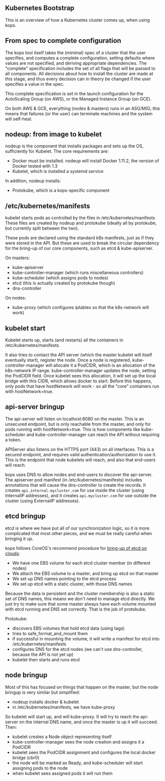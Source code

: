 ## Kubernetes Bootstrap

This is an overview of how a Kubernetes cluster comes up, when using kops.

## From spec to complete configuration

The kops tool itself takes the (minimal) spec of a cluster that the user specifies,
and computes a complete configuration, setting defaults where values are not specified,
and deriving appropriate dependencies.  The "complete" specification includes the set
of all flags that will be passed to all components.  All decisions about how to install the
cluster are made at this stage, and thus every decision can in theory be changed if the user
specifies a value in the spec.

This complete specification is set in the launch configuration for the AutoScaling Group (on AWS),
or the Managed Instance Group (on GCE).

On both AWS & GCE, everything (nodes & masters) runs in an ASG/MIG; this means that failures
(or the user) can terminate machines and the system will self-heal.

## nodeup: from image to kubelet

nodeup is the component that installs packages and sets up the OS, sufficiently for
Kubelet.  The core requirements are:

* Docker must be installed.  nodeup will install Docker 1.11.2, the version of Docker tested with 1.3
* Kubelet, which is installed a systemd service

In addition, nodeup installs:

* Protokube, which is a kops-specific component

## /etc/kubernetes/manifests

kubelet starts pods as controlled by the files in /etc/kubernetes/manifests  These files are created
by nodeup and protokube (ideally all by protokube, but currently split between the two).

These pods are declared using the standard k8s manifests, just as if they were stored in the API.
But these are used to break the circular dependency for the bring-up of our core components, such
as etcd & kube-apiserver.

On masters:

* kube-apiserver
* kube-controller-manager (which runs miscellaneous controllers)
* kube-scheduler (which assigns pods to nodes)
* etcd (this is actually created by protokube though)
* dns-controller

On nodes:

* kube-proxy (which configures iptables so that the k8s-network will work)

## kubelet start

Kubelet starts up, starts (and restarts) all the containers in /etc/kubernetes/manifests.

It also tries to contact the API server (which the master kubelet will itself eventually start),
register the node.  Once a node is registered, kube-controller-manager will allocate it a PodCIDR,
which is an allocation of the k8s-network IP range.  kube-controller-manager updates the node, setting
the PodCIDR field.  Once kubelet sees this allocation, it will set up the
local bridge with this CIDR, which allows docker to start.  Before this happens, only pods
that have hostNetwork will work - so all the "core" containers run with hostNetwork=true.

## api-server bringup

The api-server will listen on localhost:8080 on the master.  This is an unsecured endpoint,
but is only reachable from the master, and only for pods running with hostNetwork=true.  This
is how components like kube-scheduler and kube-controller-manager can reach the API without
requiring a token.

APIServer also listens on the HTTPS port (443) on all interfaces.  This is a secured endpoint,
and requires valid authentication/authorization to use it.  This is the endpoint that node kubelets
will reach, and also that end-users will reach.

kops uses DNS to allow nodes and end-users to discover the api-server.  The apiserver pod manifest (in
 /etc/kubernetes/manifests) includes annotations that will cause the dns-controller to create the
 records.  It creates `api.internal.mycluster.com` for use inside the cluster (using InternalIP addresses),
 and it creates `api.mycluster.com` for use outside the cluster (using ExternalIP addresses).

## etcd bringup

etcd is where we have put all of our synchronization logic, so it is more complicated that most other pieces,
and we must be really careful when bringing it up.

kops follows CoreOS's recommend procedure for [bring-up of etcd on clouds](https://github.com/coreos/etcd/issues/5418):

* We have one EBS volume for each etcd cluster member (in different nodes)
* We attach the EBS volume to a master, and bring up etcd on that master
* We set up DNS names pointing to the etcd process
* We set up etcd with a static cluster, with those DNS names

Because the data is persistent and the cluster membership is also a static set of DNS names, this
means we don't need to manage etcd directly.  We just try to make sure that some master always have
each volume mounted with etcd running and DNS set correctly.  That is the job of protokube.

Protokube:
* discovers EBS volumes that hold etcd data (using tags)
* tries to safe_format_and_mount them
* if successful in mounting the volume, it will write a manifest for etcd into /etc/kubernetes/manifests
* configures DNS for the etcd nodes (we can't use dns-controller, because the API is not yet up)
* kubelet then starts and runs etcd

## node bringup

Most of this has focused on things that happen on the master, but the node bringup is very similar but simplified:

* nodeup installs docker & kubelet
* in /etc/kubernetes/manifests, we have kube-proxy

So kubelet will start up, and will kube-proxy.  It will try to reach the api-server on the internal DNS name,
and once the master is up it will succeed.  Then:

* kubelet creates a Node object representing itself
* kube-controller-manager sees the node creation and assigns it a PodCIDR
* kubelet sees the PodCIDR assignment and configures the local docker bridge (cbr0)
* the node will be marked as Ready, and kube-scheduler will start assigning pods to the node
* when kubelet sees assigned pods it will run them
